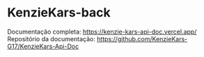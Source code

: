 # KenzieKars-back

Documentação completa: https://kenzie-kars-api-doc.vercel.app/
Repositório da documentação: https://github.com/KenzieKars-G17/KenzieKars-Api-Doc

